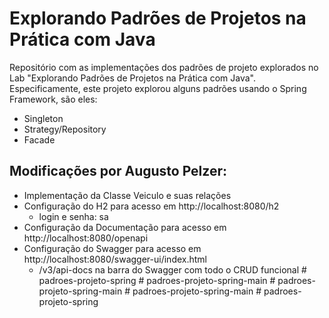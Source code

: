# Explorando Padrões de Projetos na Prática com Java

Repositório com as implementações dos padrões de projeto explorados no Lab "Explorando Padrões de Projetos na Prática com Java". Especificamente, este projeto explorou alguns padrões usando o Spring Framework, são eles:
- Singleton
- Strategy/Repository
- Facade

## Modificações por Augusto Pelzer:
- Implementação da Classe Veiculo e suas relações
- Configuração do H2 para acesso em http://localhost:8080/h2
  - login e senha: sa
- Configuração da Documentação para acesso em http://localhost:8080/openapi
- Configuração do Swagger para acesso em http://localhost:8080/swagger-ui/index.html
  - /v3/api-docs na barra do Swagger com todo o CRUD funcional
#   p a d r o e s - p r o j e t o - s p r i n g  
 #   p a d r o e s - p r o j e t o - s p r i n g - m a i n  
 #   p a d r o e s - p r o j e t o - s p r i n g - m a i n  
 #   p a d r o e s - p r o j e t o - s p r i n g - m a i n  
 #   p a d r o e s - p r o j e t o - s p r i n g  
 